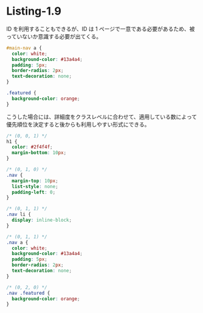 # Listing-1.9

ID を利用することもできるが、ID は 1 ページで一意である必要があるため、被っていないか意識する必要が出てくる。

```css
#main-nav a {
  color: white;
  background-color: #13a4a4;
  padding: 5px;
  border-radius: 2px;
  text-decoration: none;
}

.featured {
  background-color: orange;
}
```

こうした場合には、詳細度をクラスレベルに合わせて、適用している数によって優先順位を決定すると後からも利用しやすい形式にできる。

```css
/* (0, 0, 1) */
h1 {
  color: #2f4f4f;
  margin-bottom: 10px;
}

/* (0, 1, 0) */
.nav {
  margin-top: 10px;
  list-style: none;
  padding-left: 0;
}

/* (0, 1, 1) */
.nav li {
  display: inline-block;
}

/* (0, 1, 1) */
.nav a {
  color: white;
  background-color: #13a4a4;
  padding: 5px;
  border-radius: 2px;
  text-decoration: none;
}

/* (0, 2, 0) */
.nav .featured {
  background-color: orange;
}
```

